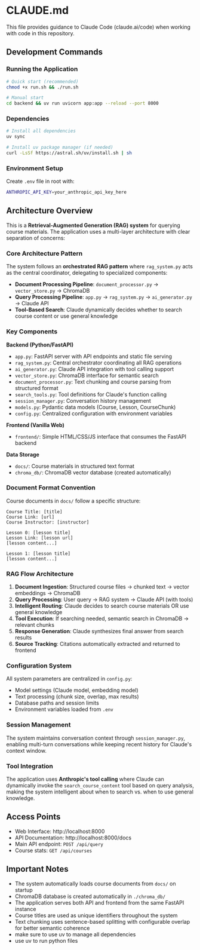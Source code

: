 # CLAUDE.md

This file provides guidance to Claude Code (claude.ai/code) when working with code in this repository.

## Development Commands

### Running the Application
```bash
# Quick start (recommended)
chmod +x run.sh && ./run.sh

# Manual start
cd backend && uv run uvicorn app:app --reload --port 8000
```

### Dependencies
```bash
# Install all dependencies
uv sync

# Install uv package manager (if needed)
curl -LsSf https://astral.sh/uv/install.sh | sh
```

### Environment Setup
Create `.env` file in root with:
```bash
ANTHROPIC_API_KEY=your_anthropic_api_key_here
```

## Architecture Overview

This is a **Retrieval-Augmented Generation (RAG) system** for querying course materials. The application uses a multi-layer architecture with clear separation of concerns:

### Core Architecture Pattern
The system follows an **orchestrated RAG pattern** where `rag_system.py` acts as the central coordinator, delegating to specialized components:

- **Document Processing Pipeline**: `document_processor.py` → `vector_store.py` → ChromaDB
- **Query Processing Pipeline**: `app.py` → `rag_system.py` → `ai_generator.py` → Claude API
- **Tool-Based Search**: Claude dynamically decides whether to search course content or use general knowledge

### Key Components

**Backend (Python/FastAPI)**
- `app.py`: FastAPI server with API endpoints and static file serving
- `rag_system.py`: Central orchestrator coordinating all RAG operations
- `ai_generator.py`: Claude API integration with tool calling support
- `vector_store.py`: ChromaDB interface for semantic search
- `document_processor.py`: Text chunking and course parsing from structured format
- `search_tools.py`: Tool definitions for Claude's function calling
- `session_manager.py`: Conversation history management
- `models.py`: Pydantic data models (Course, Lesson, CourseChunk)
- `config.py`: Centralized configuration with environment variables

**Frontend (Vanilla Web)**
- `frontend/`: Simple HTML/CSS/JS interface that consumes the FastAPI backend

**Data Storage**
- `docs/`: Course materials in structured text format
- `chroma_db/`: ChromaDB vector database (created automatically)

### Document Format Convention

Course documents in `docs/` follow a specific structure:
```
Course Title: [title]
Course Link: [url]
Course Instructor: [instructor]

Lesson 0: [lesson title]
Lesson Link: [lesson url]
[lesson content...]

Lesson 1: [lesson title]
[lesson content...]
```

### RAG Flow Architecture

1. **Document Ingestion**: Structured course files → chunked text → vector embeddings → ChromaDB
2. **Query Processing**: User query → RAG system → Claude API (with tools)
3. **Intelligent Routing**: Claude decides to search course materials OR use general knowledge
4. **Tool Execution**: If searching needed, semantic search in ChromaDB → relevant chunks
5. **Response Generation**: Claude synthesizes final answer from search results
6. **Source Tracking**: Citations automatically extracted and returned to frontend

### Configuration System

All system parameters are centralized in `config.py`:
- Model settings (Claude model, embedding model)
- Text processing (chunk size, overlap, max results)
- Database paths and session limits
- Environment variables loaded from `.env`

### Session Management

The system maintains conversation context through `session_manager.py`, enabling multi-turn conversations while keeping recent history for Claude's context window.

### Tool Integration

The application uses **Anthropic's tool calling** where Claude can dynamically invoke the `search_course_content` tool based on query analysis, making the system intelligent about when to search vs. when to use general knowledge.

## Access Points

- Web Interface: http://localhost:8000
- API Documentation: http://localhost:8000/docs
- Main API endpoint: `POST /api/query`
- Course stats: `GET /api/courses`

## Important Notes

- The system automatically loads course documents from `docs/` on startup
- ChromaDB database is created automatically in `./chroma_db/`
- The application serves both API and frontend from the same FastAPI instance
- Course titles are used as unique identifiers throughout the system
- Text chunking uses sentence-based splitting with configurable overlap for better semantic coherence
- make sure to use uv to manage all dependencies
- use uv to run python files